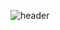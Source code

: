 ![header](https://capsule-render.vercel.app/api?type=transparent&height=300&section=header&text=MS-LIMA%20&fontSize=90&color=0:EEFF00,100:a82da8)
